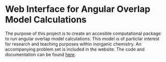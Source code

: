 # Web Interface for Angular Overlap Model Calculations
The purpose of this project is to create an accesible computational package to run angular overlap model calculations. This model is of particlar interest for research and teaching purposes within inorganic chemistry. An accompanying problem set is included in the website. The code and documentation can be found [here](https://github.com/jack-thomascolwell/senior-comps-code).
